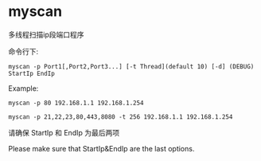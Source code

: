 # myscan
多线程扫描ip段端口程序

命令行下:  
```
myscan -p Port1[,Port2,Port3...] [-t Thread](default 10) [-d] (DEBUG) StartIp EndIp
```
Example:
```
myscan -p 80 192.168.1.1 192.168.1.254

myscan -p 21,22,23,80,443,8080 -t 256 192.168.1.1 192.168.1.254
```
请确保 StartIp 和 EndIp 为最后两项

Please make sure that StartIp&EndIp are the last options.
